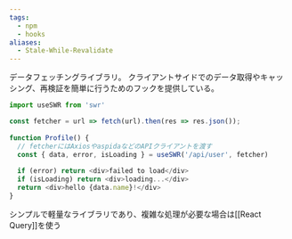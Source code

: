 ```yaml
---
tags:
  - npm
  - hooks
aliases:
  - Stale-While-Revalidate
---
```

データフェッチングライブラリ。
クライアントサイドでのデータ取得やキャッシング、再検証を簡単に行うためのフックを提供している。

```javascript
import useSWR from 'swr'

const fetcher = url => fetch(url).then(res => res.json());
 
function Profile() {
  // fetcherにはAxiosやaspidaなどのAPIクライアントを渡す
  const { data, error, isLoading } = useSWR('/api/user', fetcher)
 
  if (error) return <div>failed to load</div>
  if (isLoading) return <div>loading...</div>
  return <div>hello {data.name}!</div>
}
```

シンプルで軽量なライブラリであり、複雑な処理が必要な場合は[[React Query]]を使う